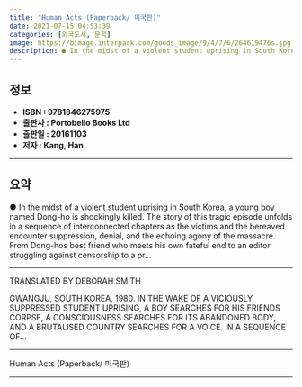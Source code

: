 ```yaml
---
title: "Human Acts (Paperback/ 미국판)"
date: 2021-07-15 04:53:39
categories: [외국도서, 문학]
image: https://bimage.interpark.com/goods_image/9/4/7/6/264619476s.jpg
description: ● In the midst of a violent student uprising in South Korea, a young boy named Dong-ho is shockingly killed. The story of this tragic episode unfolds in a sequ
---
```


## **정보**

- **ISBN : 9781846275975**
- **출판사 : Portobello Books Ltd**
- **출판일 : 20161103**
- **저자 : Kang, Han**

------



## **요약**

●  In the midst of a violent student uprising in South Korea, a young boy named Dong-ho is shockingly killed. The story of this tragic episode unfolds in a sequence of interconnected chapters as the victims and the bereaved encounter suppression, denial, and the echoing agony of the massacre. From Dong-hos best friend who meets his own fateful end to an editor struggling against censorship to a pr...

------

TRANSLATED BY DEBORAH SMITH

GWANGJU, SOUTH KOREA, 1980. IN THE WAKE OF A VICIOUSLY SUPPRESSED STUDENT UPRISING, A BOY SEARCHES FOR HIS FRIENDS CORPSE, A CONSCIOUSNESS SEARCHES FOR ITS ABANDONED BODY, AND A BRUTALISED COUNTRY SEARCHES FOR A VOICE. IN A SEQUENCE OF... 

------


Human Acts (Paperback/ 미국판) 

------


